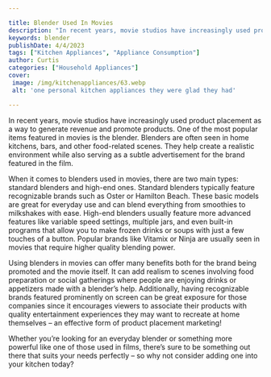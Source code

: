 ```yaml
---

title: Blender Used In Movies
description: "In recent years, movie studios have increasingly used product placement as a way to generate revenue and promote products. One of ...read now to learn more"
keywords: blender
publishDate: 4/4/2023
tags: ["Kitchen Appliances", "Appliance Consumption"]
author: Curtis
categories: ["Household Appliances"]
cover: 
 image: /img/kitchenappliances/63.webp
 alt: 'one personal kitchen appliances they were glad they had'

---
```


In recent years, movie studios have increasingly used product placement as a way to generate revenue and promote products. One of the most popular items featured in movies is the blender. Blenders are often seen in home kitchens, bars, and other food-related scenes. They help create a realistic environment while also serving as a subtle advertisement for the brand featured in the film.

When it comes to blenders used in movies, there are two main types: standard blenders and high-end ones. Standard blenders typically feature recognizable brands such as Oster or Hamilton Beach. These basic models are great for everyday use and can blend everything from smoothies to milkshakes with ease. High-end blenders usually feature more advanced features like variable speed settings, multiple jars, and even built-in programs that allow you to make frozen drinks or soups with just a few touches of a button. Popular brands like Vitamix or Ninja are usually seen in movies that require higher quality blending power.

Using blenders in movies can offer many benefits both for the brand being promoted and the movie itself. It can add realism to scenes involving food preparation or social gatherings where people are enjoying drinks or appetizers made with a blender’s help. Additionally, having recognizable brands featured prominently on screen can be great exposure for those companies since it encourages viewers to associate their products with quality entertainment experiences they may want to recreate at home themselves – an effective form of product placement marketing!

Whether you’re looking for an everyday blender or something more powerful like one of those used in films, there’s sure to be something out there that suits your needs perfectly – so why not consider adding one into your kitchen today?
